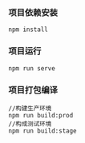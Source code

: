 
### 项目依赖安装

```
npm install
```

### 项目运行
```
npm run serve
```

### 项目打包编译
```
//构建生产环境
npm run build:prod
//构成测试环境
npm run build:stage
```
